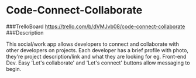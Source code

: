 # Code-Connect-Collaborate

###TrelloBoard https://trello.com/b/dVMJvb08/code-connect-collaborate
###Description

This social/work app allows developers to connect and collaborate with other developers on projects. Each developer has a brief profile with photo, they're project description/link and what they are looking for eg. Front-end Dev. Easy 'Let's collaborate' and 'Let's connect' buttons allow messaging to begin.

 